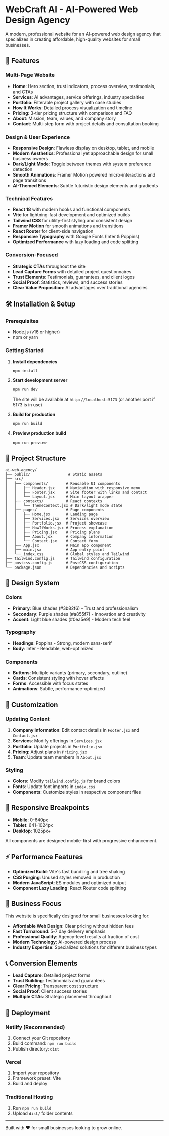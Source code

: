 # WebCraft AI - AI-Powered Web Design Agency

A modern, professional website for an AI-powered web design agency that specializes in creating affordable, high-quality websites for small businesses.

## 🚀 Features

### Multi-Page Website
- **Home**: Hero section, trust indicators, process overview, testimonials, and CTAs
- **Services**: AI advantages, service offerings, industry specialties
- **Portfolio**: Filterable project gallery with case studies
- **How It Works**: Detailed process visualization and timeline
- **Pricing**: 3-tier pricing structure with comparison and FAQ
- **About**: Mission, team, values, and company story
- **Contact**: Multi-step form with project details and consultation booking

### Design & User Experience
- **Responsive Design**: Flawless display on desktop, tablet, and mobile
- **Modern Aesthetics**: Professional yet approachable design for small business owners
- **Dark/Light Mode**: Toggle between themes with system preference detection
- **Smooth Animations**: Framer Motion powered micro-interactions and page transitions
- **AI-Themed Elements**: Subtle futuristic design elements and gradients

### Technical Features
- **React 18** with modern hooks and functional components
- **Vite** for lightning-fast development and optimized builds
- **Tailwind CSS** for utility-first styling and consistent design
- **Framer Motion** for smooth animations and transitions
- **React Router** for client-side navigation
- **Responsive Typography** with Google Fonts (Inter & Poppins)
- **Optimized Performance** with lazy loading and code splitting

### Conversion-Focused
- **Strategic CTAs** throughout the site
- **Lead Capture Forms** with detailed project questionnaires
- **Trust Elements**: Testimonials, guarantees, and client logos
- **Social Proof**: Statistics, reviews, and success stories
- **Clear Value Proposition**: AI advantages over traditional agencies

## 🛠️ Installation & Setup

### Prerequisites
- Node.js (v16 or higher)
- npm or yarn

### Getting Started

1. **Install dependencies**
   ```bash
   npm install
   ```

2. **Start development server**
   ```bash
   npm run dev
   ```
   The site will be available at `http://localhost:5173` (or another port if 5173 is in use)

3. **Build for production**
   ```bash
   npm run build
   ```

4. **Preview production build**
   ```bash
   npm run preview
   ```

## 📁 Project Structure

```
ai-web-agency/
├── public/                 # Static assets
├── src/
│   ├── components/        # Reusable UI components
│   │   ├── Header.jsx     # Navigation with responsive menu
│   │   ├── Footer.jsx     # Site footer with links and contact
│   │   └── Layout.jsx     # Main layout wrapper
│   ├── contexts/          # React contexts
│   │   └── ThemeContext.jsx # Dark/light mode state
│   ├── pages/             # Page components
│   │   ├── Home.jsx       # Landing page
│   │   ├── Services.jsx   # Services overview
│   │   ├── Portfolio.jsx  # Project showcase
│   │   ├── HowItWorks.jsx # Process explanation
│   │   ├── Pricing.jsx    # Pricing plans
│   │   ├── About.jsx      # Company information
│   │   └── Contact.jsx    # Contact form
│   ├── App.jsx            # Main app component
│   ├── main.jsx           # App entry point
│   └── index.css          # Global styles and Tailwind
├── tailwind.config.js     # Tailwind configuration
├── postcss.config.js      # PostCSS configuration
└── package.json           # Dependencies and scripts
```

## 🎨 Design System

### Colors
- **Primary**: Blue shades (#3b82f6) - Trust and professionalism
- **Secondary**: Purple shades (#a855f7) - Innovation and creativity
- **Accent**: Light blue shades (#0ea5e9) - Modern tech feel

### Typography
- **Headings**: Poppins - Strong, modern sans-serif
- **Body**: Inter - Readable, web-optimized

### Components
- **Buttons**: Multiple variants (primary, secondary, outline)
- **Cards**: Consistent styling with hover effects
- **Forms**: Accessible with focus states
- **Animations**: Subtle, performance-optimized

## 🔧 Customization

### Updating Content
1. **Company Information**: Edit contact details in `Footer.jsx` and `Contact.jsx`
2. **Services**: Modify offerings in `Services.jsx`
3. **Portfolio**: Update projects in `Portfolio.jsx`
4. **Pricing**: Adjust plans in `Pricing.jsx`
5. **Team**: Update team members in `About.jsx`

### Styling
- **Colors**: Modify `tailwind.config.js` for brand colors
- **Fonts**: Update font imports in `index.css`
- **Components**: Customize styles in respective component files

## 📱 Responsive Breakpoints

- **Mobile**: 0-640px
- **Tablet**: 641-1024px
- **Desktop**: 1025px+

All components are designed mobile-first with progressive enhancement.

## ⚡ Performance Features

- **Optimized Build**: Vite's fast bundling and tree shaking
- **CSS Purging**: Unused styles removed in production
- **Modern JavaScript**: ES modules and optimized output
- **Component Lazy Loading**: React Router code splitting

## 🎯 Business Focus

This website is specifically designed for small businesses looking for:
- **Affordable Web Design**: Clear pricing without hidden fees
- **Fast Turnaround**: 5-7 day delivery emphasis
- **Professional Quality**: Agency-level results at fraction of cost
- **Modern Technology**: AI-powered design process
- **Industry Expertise**: Specialized solutions for different business types

## 📞 Conversion Elements

- **Lead Capture**: Detailed project forms
- **Trust Building**: Testimonials and guarantees
- **Clear Pricing**: Transparent cost structure
- **Social Proof**: Client success stories
- **Multiple CTAs**: Strategic placement throughout

## 🚀 Deployment

### Netlify (Recommended)
1. Connect your Git repository
2. Build command: `npm run build`
3. Publish directory: `dist`

### Vercel
1. Import your repository
2. Framework preset: Vite
3. Build and deploy

### Traditional Hosting
1. Run `npm run build`
2. Upload `dist/` folder contents

---

Built with ❤️ for small businesses looking to grow online.
